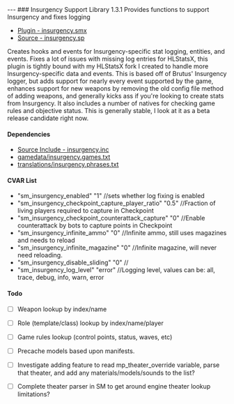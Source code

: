 <a name='insurgency'>
---
### Insurgency Support Library 1.3.1</a>
Provides functions to support Insurgency and fixes logging

 * [Plugin - insurgency.smx](https://github.com/jaredballou/insurgency-sourcemod/blob/master/plugins/insurgency.smx?raw=true)
 * [Source - insurgency.sp](https://github.com/jaredballou/insurgency-sourcemod/blob/master/scripting/insurgency.sp?raw=true)

Creates hooks and events for Insurgency-specific stat logging, entities, and events. Fixes a lot of issues with missing log entries for HLStatsX, this plugin is tightly bound with my HLStatsX fork I created to handle more Insurgency-specific data and events. This is based off of Brutus' Insurgency logger, but adds support for nearly every event supported by the game, enhances support for new weapons by removing the old config file method of adding weapons, and generally kicks ass if you're looking to create stats from Insurgency. It also includes a number of natives for checking game rules and objective status. This is generally stable, I look at it as a beta release candidate right now.

#### Dependencies
 * [Source Include - insurgency.inc](https://github.com/jaredballou/insurgency-sourcemod/blob/master/scripting/include/insurgency.inc?raw=true)
 * [gamedata/insurgency.games.txt](https://github.com/jaredballou/insurgency-sourcemod/blob/master/gamedata/insurgency.games.txt?raw=true)
 * [translations/insurgency.phrases.txt](https://github.com/jaredballou/insurgency-sourcemod/blob/master/translations/insurgency.phrases.txt?raw=true)

#### CVAR List
 * "sm_insurgency_enabled" "1" //sets whether log fixing is enabled
 * "sm_insurgency_checkpoint_capture_player_ratio" "0.5" //Fraction of living players required to capture in Checkpoint
 * "sm_insurgency_checkpoint_counterattack_capture" "0" //Enable counterattack by bots to capture points in Checkpoint
 * "sm_insurgency_infinite_ammo" "0" //Infinite ammo, still uses magazines and needs to reload
 * "sm_insurgency_infinite_magazine" "0" //Infinite magazine, will never need reloading.
 * "sm_insurgency_disable_sliding" "0" //
 * "sm_insurgency_log_level" "error" //Logging level, values can be: all, trace, debug, info, warn, error

#### Todo
 * [ ] Weapon lookup by index/name
 * [ ] Role (template/class) lookup by index/name/player
 * [ ] Game rules lookup (control points, status, waves, etc)
 * [ ] Precache models based upon manifests.
 * [ ] Investigate adding feature to read mp_theater_override variable, parse that theater, and add any materials/models/sounds to the list?
 * [ ] Complete theater parser in SM to get around engine theater lookup limitations?



